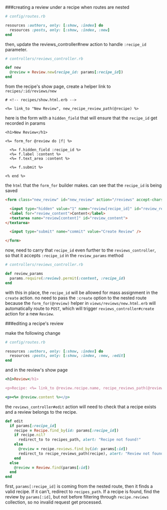 ###creating a review under a recipe when routes are nested

```ruby
# config/routes.rb

resources :authors, only: [:show, :index] do
  resources :posts, only: [:show, :index, :new]
end
```

then, update the reviews_controller#new action to handle `:recipe_id` parameter.

```ruby
# controllers/reviews_controller.rb

def new
  @review = Review.new(recipe_id: params[:recipe_id])
end
```

from the recipe's show page, create a helper link to `recipes/:id/reviews/new`

```
# <!-- recipes/show.html.erb -->

<%= link_to "New Review", new_recipe_review_path(@recipe) %>
```

here is the form with a `hidden_field` that will ensure that the `recipe_id` get recorded in params

```
<h1>New Review</h1>

<%= form_for @review do |f| %>

  <%= f.hidden_field :recipe_id %>
  <%= f.label :content %>
  <%= f.text_area :content %>

  <%= f.submit %>

<% end %>
```

the `html` that the `form_for` builder makes. can see that the `recipe_id` is being saved

```html
<form class="new_review" id="new_review" action="/reviews" accept-charset="UTF-8" method="post"><input name="utf8" type="hidden" value="&#x2713;" /><input type="hidden" name="authenticity_token" value="mJ0PBKIxP/3DRCY+sXysckbKvocmJQwa6GmB+1tvQZnXcAeNfNTU0y0ibErvZFu2Uys+3pf75wLqpCKU0v29cg==" />

  <input type="hidden" value="1" name="review[recipe_id]" id="review_recipe_id" />
  <label for="review_content">Content</label>
  <textarea name="review[content]" id="review_content">
</textarea>

  <input type="submit" name="commit" value="Create Review" />

</form>
```

now, need to carry that `recipe_id` even further to the `reviews_controller`, so that it accepts `:recipe_id` in the `review_params` method

```ruby
# controllers/reviews_controller.rb

def review_params
  params.require(:review).permit(:content, :recipe_id)
end
```

with this in place, the `recipe_id` will be allowed for mass assignment in the `create` action. no need to pass the `:create` option to the nested route because the `form_for(@review)` helper in `views/reviews/new.html.erb` will automatically route to `POST`, which will trigger `reviews_controller#create` action for a new `Review`.

###editing a recipe's review

make the following change

```ruby
# config/routes.rb

resources :authors, only: [:show, :index] do
  resources :posts, only: [:show, :index, :new, :edit]
end
```

and in the review's show page

```ruby
<h1>Review</h1>

<p>Recipe: <%= link_to @review.recipe.name, recipe_reviews_path(@review.recipe) if @review.recipe %> (<%= link_to "Edit Review", edit_recipe_review_path(@review.recipe, @review) if @review.recipe %>)</p>

<p><%= @review.content %></p>
```

the `reviews_controller#edit` action will need to check that a recipe exists and a review belongs to the recipe.

```ruby
def edit
  if params[:recipe_id]
    recipe = Recipe.find_by(id: params[:recipe_id])
    if recipe.nil?
      redirect_to to recipes_path, alert: "Recipe not found!"
    else
      @review = recipe.reviews.find_by(id: params[:id])
      redirect_to recipe_reviews_path(recipe), alert: "Review not found!" if @review.nil?
    end
  else
    @review = Review.find(params[:id])
  end
end
```

first, `params[:recipe_id]` is coming from the nested route, then it finds a valid recipe. If it can't, redirect to `recipes_path`. If a recipe is found, find the review by `params[:id]`, but not before filtering through `recipe.reviews` collection, so no invalid request get processed.
